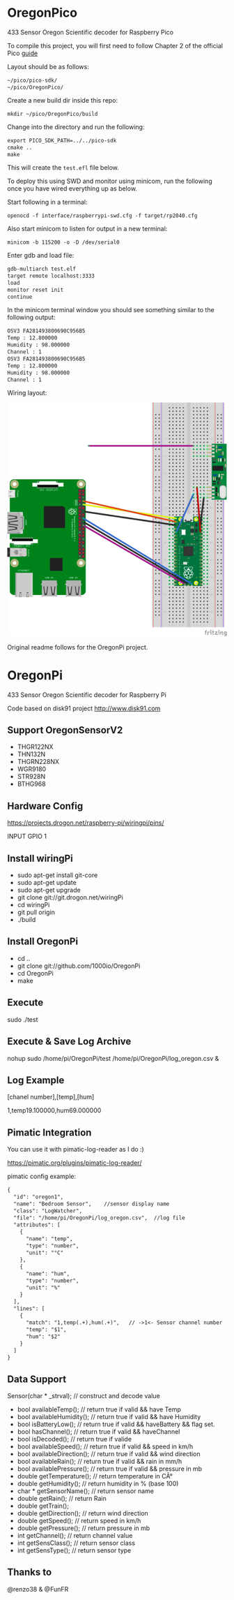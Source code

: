 OregonPico
=========
433 Sensor Oregon Scientific decoder for Raspberry Pico

To compile this project, you will first need to follow Chapter 2 of the official Pico [guide](https://datasheets.raspberrypi.org/pico/getting-started-with-pico.pdf)

Layout should be as follows:
```
~/pico/pico-sdk/
~/pico/OregonPico/
```

Create a new build dir inside this repo:
```
mkdir ~/pico/OregonPico/build
```

Change into the directory and run the following:

```
export PICO_SDK_PATH=../../pico-sdk
cmake ..
make
```

This will create the `test.efl` file below.

To deploy this using SWD and monitor using minicom, run the following once you have wired everything up as below.

Start following in a terminal:
```
openocd -f interface/raspberrypi-swd.cfg -f target/rp2040.cfg
```

Also start minicom to listen for output in a new terminal:
```
minicom -b 115200 -o -D /dev/serial0
```

Enter gdb and load file:
```
gdb-multiarch test.elf
target remote localhost:3333
load
monitor reset init
continue
```

In the minicom terminal window you should see something similar to the following output:
```
OSV3 FA281493800690C956B5
Temp : 12.800000
Humidity : 98.000000
Channel : 1
OSV3 FA281493800690C956B5
Temp : 12.800000
Humidity : 98.000000
Channel : 1
```

Wiring layout:


![wiring layout](oregonpico.png)



Original readme follows for the OregonPi project.


OregonPi
========

433 Sensor Oregon Scientific decoder for Raspberry Pi

Code based on disk91 project http://www.disk91.com

Support OregonSensorV2
----------------------

 - THGR122NX
 - THN132N
 - THGRN228NX
 - WGR9180
 - STR928N
 - BTHG968

Hardware Config
---------------

https://projects.drogon.net/raspberry-pi/wiringpi/pins/

INPUT GPIO 1

Install wiringPi
----------------

 - sudo apt-get install git-core
 - sudo apt-get update
 - sudo apt-get upgrade
 - git clone git://git.drogon.net/wiringPi
 - cd wiringPi
 - git pull origin
 - ./build

Install OregonPi
----------------

 - cd ..
 - git clone git://github.com/1000io/OregonPi
 - cd OregonPi
 - make

Execute
-------

sudo ./test

Execute & Save Log Archive
--------------------------

nohup sudo /home/pi/OregonPi/test /home/pi/OregonPi/log_oregon.csv &

Log Example
-----------

[chanel number],[temp],[hum]

1,temp19.100000,hum69.000000

Pimatic Integration
-------------------

You can use it with pimatic-log-reader as I do :)

https://pimatic.org/plugins/pimatic-log-reader/

pimatic config example:

    {
      "id": "oregon1",
      "name": "Bedroom Sensor",    //sensor display name
      "class": "LogWatcher",
      "file": "/home/pi/OregonPi/log_oregon.csv",  //log file
      "attributes": [
        {
          "name": "temp",
          "type": "number",
          "unit": "°C"
        },
        {
          "name": "hum",
          "type": "number",
          "unit": "%"
        }
      ],
      "lines": [
        {
          "match": "1,temp(.+),hum(.+)",   // ->1<- Sensor channel number
          "temp": "$1",
          "hum": "$2"
        }
      ]
    }

Data Support
------------

Sensor(char * _strval); // construct and decode value

 - bool availableTemp(); // return true if valid && have Temp
 - bool availableHumidity(); // return true if valid && have Humidity
 - bool isBatteryLow(); // return true if valid && haveBattery && flag set.
 - bool hasChannel(); // return true if valid && haveChannel
 - bool isDecoded(); // return true if valide
 - bool availableSpeed(); // return true if valid && speed in km/h
 - bool availableDirection(); // return true if valid && wind direction
 - bool availableRain(); // return true if valid && rain in mm/h
 - bool availablePressure(); // return true if valid && pressure in mb
 - double getTemperature(); // return temperature in CÂ°
 - double getHumidity(); // return humidity in % (base 100)
 - char * getSensorName(); // return sensor name
 - double getRain(); // return Rain
 - double getTrain();
 - double getDirection(); // return wind direction
 - double getSpeed(); // return speed in km/h
 - double getPressure(); // return pressure in mb
 - int getChannel(); // return channel value
 - int getSensClass(); // return sensor class
 - int getSensType(); // return sensor type

Thanks to
---------

@renzo38 & @FunFR


